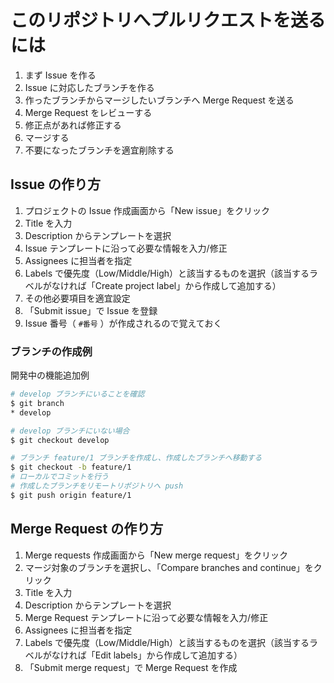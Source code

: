 # このリポジトリへプルリクエストを送るには

1. まず Issue を作る
1. Issue に対応したブランチを作る
1. 作ったブランチからマージしたいブランチへ Merge Request を送る
1. Merge Request をレビューする
1. 修正点があれば修正する
1. マージする
1. 不要になったブランチを適宜削除する

## Issue の作り方

1. プロジェクトの Issue 作成画面から「New issue」をクリック
1. Title を入力
1. Description からテンプレートを選択
1. Issue テンプレートに沿って必要な情報を入力/修正
1. Assignees に担当者を指定
1. Labels で優先度（Low/Middle/High）と該当するものを選択（該当するラベルがなければ「Create project label」から作成して追加する）
1. その他必要項目を適宜設定
1. 「Submit issue」で Issue を登録
1. Issue 番号（ `#番号` ）が作成されるので覚えておく

### ブランチの作成例

開発中の機能追加例

```bash
# develop ブランチにいることを確認
$ git branch
* develop

# develop ブランチにいない場合
$ git checkout develop

# ブランチ feature/1 ブランチを作成し、作成したブランチへ移動する
$ git checkout -b feature/1
# ローカルでコミットを行う
# 作成したブランチをリモートリポジトリへ push
$ git push origin feature/1
```

## Merge Request の作り方

1. Merge requests 作成画面から「New merge request」をクリック
1. マージ対象のブランチを選択し、「Compare branches and continue」をクリック
1. Title を入力
1. Description からテンプレートを選択
1. Merge Request テンプレートに沿って必要な情報を入力/修正
1. Assignees に担当者を指定
1. Labels で優先度（Low/Middle/High）と該当するものを選択（該当するラベルがなければ「Edit labels」から作成して追加する）
1. 「Submit merge request」で Merge Request を作成
